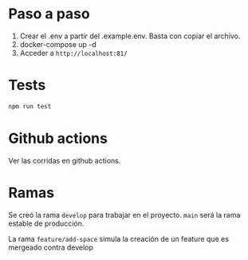 # Paso a paso
1. Crear el .env a partir del .example.env. Basta con copiar el archivo.
2. docker-compose up -d
3. Acceder a `http://localhost:81/`


# Tests
```sh
npm run test
```

# Github actions
Ver las corridas en github actions.

# Ramas
Se creó la rama `develop` para trabajar en el proyecto.
`main` será la rama estable de producción.

La rama `feature/add-space` simula la creación de un feature que es mergeado contra develop
